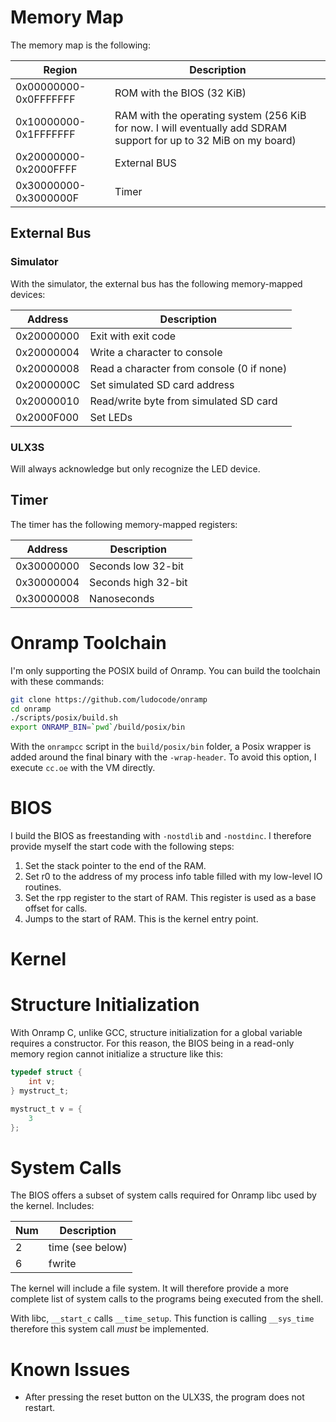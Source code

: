 # Memory Map

The memory map is the following:

| Region | Description |
| ------ | ----------- |
| 0x00000000-0x0FFFFFFF | ROM with the BIOS (32 KiB) |
| 0x10000000-0x1FFFFFFF | RAM with the operating system (256 KiB for now. I will eventually add SDRAM support for up to 32 MiB on my board) |
| 0x20000000-0x2000FFFF | External BUS |
| 0x30000000-0x3000000F | Timer |

## External Bus

### Simulator

With the simulator, the external bus has the following memory-mapped devices:

| Address | Description |
| ------- | ----------- |
| 0x20000000 | Exit with exit code |
| 0x20000004 | Write a character to console |
| 0x20000008 | Read a character from console (0 if none) |
| 0x2000000C | Set simulated SD card address |
| 0x20000010 | Read/write byte from simulated SD card |
| 0x2000F000 | Set LEDs |

### ULX3S

Will always acknowledge but only recognize the LED device.

## Timer

The timer has the following memory-mapped registers:

| Address | Description |
| ------- | ----------- |
| 0x30000000 | Seconds low 32-bit |
| 0x30000004 | Seconds high 32-bit |
| 0x30000008 | Nanoseconds |

# Onramp Toolchain

I'm only supporting the POSIX build of Onramp.  You can build the toolchain with these commands:

```bash
git clone https://github.com/ludocode/onramp
cd onramp
./scripts/posix/build.sh
export ONRAMP_BIN=`pwd`/build/posix/bin
```

With the `onrampcc` script in the `build/posix/bin` folder, a Posix wrapper is added around the final binary with the `-wrap-header`. To avoid this option, I execute `cc.oe` with the VM directly.

# BIOS

I build the BIOS as freestanding with `-nostdlib` and `-nostdinc`.  I therefore provide myself the start code with the following steps:
1) Set the stack pointer to the end of the RAM.
2) Set r0 to the address of my process info table filled with my low-level IO routines.
3) Set the rpp register to the start of RAM.  This register is used as a base offset for calls.
4) Jumps to the start of RAM.  This is the kernel entry point.

# Kernel

# Structure Initialization

With Onramp C, unlike GCC, structure initialization for a global variable requires a constructor.  For this reason, the BIOS being in a read-only memory region cannot initialize a structure like this:

```C
typedef struct {
    int v;
} mystruct_t;

mystruct_t v = {
    3
};
```

# System Calls

The BIOS offers a subset of system calls required for Onramp libc used by the kernel. Includes:

Num | Description
--- | -----------
2 | time (see below)
6 | fwrite 

The kernel will include a file system. It will therefore provide a more complete list of system calls to the programs being executed from the shell.

With libc, `__start_c` calls `__time_setup`.  This function is calling `__sys_time` therefore this system call *must* be implemented.

# Known Issues

- After pressing the reset button on the ULX3S, the program does not restart.
